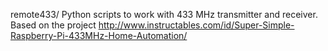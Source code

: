 remote433/
	Python scripts to work with 433 MHz transmitter and receiver. Based on the project http://www.instructables.com/id/Super-Simple-Raspberry-Pi-433MHz-Home-Automation/

